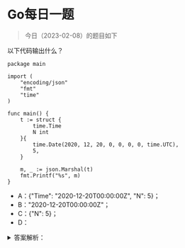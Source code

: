 # Go每日一题

> 今日（2023-02-08）的题目如下

以下代码输出什么？

```golang
package main

import (
	"encoding/json"
	"fmt"
	"time"
)

func main() {
	t := struct {
		time.Time
		N int
	}{
		time.Date(2020, 12, 20, 0, 0, 0, 0, time.UTC),
		5,
	}

	m, _ := json.Marshal(t)
	fmt.Printf("%s", m)
}
```

- A：{"Time": "2020-12-20T00:00:00Z", "N": 5}；
- B："2020-12-20T00:00:00Z"；
- C：{"N": 5}；
- D：<nil>


<details>
<summary>答案解析：</summary>
<div>

这是来自[《Go语言爱好者周刊第74期》](https://mp.weixin.qq.com/s/oDMSFjjzGbu7kkERM8ilGw) 的题目，正确率 12%。

大家不用在乎是不是刁钻的题目，通过题目能学到知识才是最重要的。

#### 01

对一个结构体实例进行 json 系列化，直觉很容易选 A。但很显然，不可能这么简单，因此需要仔细看代码。至于选 C 和 D 的人，多半是瞎猜的吧，当然选 B 也不排除有瞎猜的。

为什么选 B 呢？我想借助一个例子讲解。

```golang
package main

import (
	"encoding/json"
    "fmt"
)

type Person struct {
    name  string
    hobby string
}	

func main() {
    person := Person{name: "polarisxu", hobby: "Golang"}
    m, _ := json.Marshal(person)
    fmt.Printf("%s", m)
}
```

如果你认为输出 `{"name":"polarisxu","hobby":"Golang"}`，那你得去补补 encoding/json 包的知识了。要想输出 `{"name":"polarisxu","hobby":"Golang”}`，一般我们会这么做：将 Person 的字段导出，同时设置上 tag。

```golang
type Person struct {
  Name  string `json:"name"`
  Hobby string `json:"hobby"`
}
```

但如果我们不想导出 Person 的字段呢？可以通过实现 Marshaler 来做到。

```golang
func (p Person) MarshalJSON() ([]byte, error) {
	return []byte(`{"name":"`+p.name+`","hobby":"`+p.hobby+`"}`), nil
}
```

#### 02

回到题目上，[time.Time](https://docs.studygolang.com/pkg/time/#Time) 是什么类型？

```golang
type Time struct {
    // contains filtered or unexported fields
}
```

这是一个没有导出任何字段的结构体类型，因此它肯定[实现了 Marshaler 接口](https://docs.studygolang.com/src/time/time.go?s=38148:38191#L1230)。

```golang
// MarshalJSON implements the json.Marshaler interface.
// The time is a quoted string in RFC 3339 format, with sub-second precision added if present.
func (t Time) MarshalJSON() ([]byte, error) {
	if y := t.Year(); y < 0 || y >= 10000 {
		// RFC 3339 is clear that years are 4 digits exactly.
		// See golang.org/issue/4556#c15 for more discussion.
		return nil, errors.New("Time.MarshalJSON: year outside of range [0,9999]")
	}

	b := make([]byte, 0, len(RFC3339Nano)+2)
	b = append(b, '"')
	b = t.AppendFormat(b, RFC3339Nano)
	b = append(b, '"')
	return b, nil
}
```

这么说，答案不应该就是 A 吗？别急。

#### 03

如果 t 是这么定义的：

```golang
t := struct {
  Time time.Time
  N int
}{
  time.Date(2020, 12, 20, 0, 0, 0, 0, time.UTC),
  5,
}
```

那结果就是 A。而题目中，time.Time 是内嵌的。你学习 Go 时，应该看过通过内嵌来模拟继承的功能吧！

正是因为内嵌，t 的方法集包括了 time.Time 的方法集，所以，t 自动实现了 Marshaler 接口。因此答案是 B。

其实这道题的情况，在日常工作中还真有可能遇到。所以，当你内嵌某个类型时，特别这个类型不是你自己定义的，需要留意这种情况。

一般解决这个问题的方法有两种：

- 1）不内嵌；
- 2）重新实现 MarshalJSON 方法。

然而这道题无法重新实现 MarshalJSON 方法，因为结构体类型是匿名的。只能通过不内嵌来得到正确的结果。

#### 04

最后一起看下 json.Marshal 函数的文档，主要看下面这段：

> Marshal traverses the value v recursively. If an encountered value implements the Marshaler interface and is not a nil pointer, Marshal calls its MarshalJSON method to produce JSON. If no MarshalJSON method is present but the value implements encoding.TextMarshaler instead, Marshal calls its MarshalText method and encodes the result as a JSON string. The nil pointer exception is not strictly necessary but mimics a similar, necessary exception in the behavior of UnmarshalJSON.

大意是说，如果值实现了 json.Marshaler 接口并且不是 nil 指针，则 Marshal 函数会调用其 MarshalJSON 方法以生成 JSON。如果不存在 MarshalJSON 方法，但该值实现 encoding.TextMarshaler 接口，则 Marshal 函数调用其 MarshalText 方法并将结果编码为 JSON 字符串。

可见，json.Marshal 函数优先调用 MarshalJSON，然后是 MarshalText，如果都没有，才会走正常的类型编码逻辑。

答案解析来自：[https://polarisxu.studygolang.com/posts/go/action/weekly-question-embed-time/](https://polarisxu.studygolang.com/posts/go/action/weekly-question-embed-time/)。


### 4楼

ref: [http://books.studygolang.com/gopl-zh/ch6/ch6-03.html](http://books.studygolang.com/gopl-zh/ch6/ch6-03.html)

### 42楼

json.Marshal 函数优先调用 MarshalJSON，然后是 MarshalText，如果都没有，才会走正常的类型编码逻辑。 如果值实现了 json.Marshaler 接口并且不是 nil 指针，则 Marshal 函数会调用其 MarshalJSON 方法以生成 JSON。如果不存在 MarshalJSON 方法，但该值实现 encoding.TextMarshaler 接口，则 Marshal 函数调用其 MarshalText 方法并将结果编码为 JSON 字符串。 在本题中匿名结构体内嵌了Time结构体，而该结构体实现了MarshalJSON 方法，因此会调用MarshalJSON方法以生成 JSON。

</div>
</details>